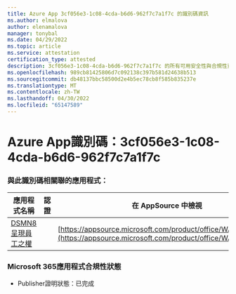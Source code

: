 ```yaml
---
title: Azure App 3cf056e3-1c08-4cda-b6d6-962f7c7a1f7c 的識別碼資訊
ms.author: elmalova
author: elenamalova
manager: tonybal
ms.date: 04/29/2022
ms.topic: article
ms.service: attestation
certification_type: attested
description: 3cf056e3-1c08-4cda-b6d6-962f7c7a1f7c 的所有可用安全性與合規性資訊。
ms.openlocfilehash: 989cb81425806d7c092138c397b581d24638b513
ms.sourcegitcommit: db48137bbc58500d2e4b5ec78cb8f585b835237e
ms.translationtype: MT
ms.contentlocale: zh-TW
ms.lasthandoff: 04/30/2022
ms.locfileid: "65147589"
---
```

# <a name="azure-app-id-3cf056e3-1c08-4cda-b6d6-962f7c7a1f7c"></a>Azure App識別碼：3cf056e3-1c08-4cda-b6d6-962f7c7a1f7c


### <a name="apps-associated-with-this-id"></a>與此識別碼相關聯的應用程式：
| **應用程式名稱** | **認證** | **在 AppSource 中檢視** |
|--------------|---------------|-----------------------|
| [DSMN8 呈現員工之權](../forward/WA200003677.md) |  | [https://appsource.microsoft.com/product/office/WA200003677](https://appsource.microsoft.com/product/office/WA200003677) |

### <a name="microsoft-365-app-compliance-status"></a>Microsoft 365應用程式合規性狀態
- Publisher證明狀態：已完成
